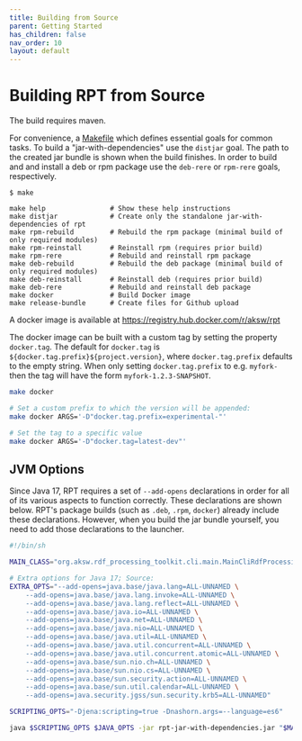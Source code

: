 ```yaml
---
title: Building from Source
parent: Getting Started
has_children: false
nav_order: 10
layout: default
---
```


# Building RPT from Source

The build requires maven.

For convenience, a [Makefile](https://github.com/SmartDataAnalytics/RdfProcessingToolkit/blob/develop/Makefile) which defines essential goals for common tasks.
To build a "jar-with-dependencies" use the `distjar` goal. The path to the created jar bundle is shown when the build finishes.
In order to build and and install a deb or rpm package use the `deb-rere` or `rpm-rere` goals, respectively.

```
$ make

make help                # Show these help instructions
make distjar             # Create only the standalone jar-with-dependencies of rpt
make rpm-rebuild         # Rebuild the rpm package (minimal build of only required modules)
make rpm-reinstall       # Reinstall rpm (requires prior build)
make rpm-rere            # Rebuild and reinstall rpm package
make deb-rebuild         # Rebuild the deb package (minimal build of only required modules)
make deb-reinstall       # Reinstall deb (requires prior build)
make deb-rere            # Rebuild and reinstall deb package
make docker              # Build Docker image
make release-bundle      # Create files for Github upload
```



A docker image is available at https://registry.hub.docker.com/r/aksw/rpt

The docker image can be built with a custom tag by setting the property `docker.tag`.
The default for `docker.tag` is `${docker.tag.prefix}${project.version}`, where `docker.tag.prefix` defaults to the empty string.
When only setting `docker.tag.prefix` to e.g. `myfork-` then the tag will have the form `myfork-1.2.3-SNAPSHOT`.

```bash
make docker

# Set a custom prefix to which the version will be appended:
make docker ARGS='-D"docker.tag.prefix=experimental-"'

# Set the tag to a specific value
make docker ARGS='-D"docker.tag=latest-dev"'
```



## JVM Options

Since Java 17, RPT requires a set of `--add-opens` declarations in order for all of its various aspects to function correctly. These declarations are shown below. RPT's package builds (such as `.deb`, `.rpm`, `docker`) already include these declarations. However, when you build the jar bundle yourself, you need to add those declarations to the launcher.



```bash
#!/bin/sh

MAIN_CLASS="org.aksw.rdf_processing_toolkit.cli.main.MainCliRdfProcessingToolkit"

# Extra options for Java 17; Source: 
EXTRA_OPTS="--add-opens=java.base/java.lang=ALL-UNNAMED \
    --add-opens=java.base/java.lang.invoke=ALL-UNNAMED \
    --add-opens=java.base/java.lang.reflect=ALL-UNNAMED \
    --add-opens=java.base/java.io=ALL-UNNAMED \
    --add-opens=java.base/java.net=ALL-UNNAMED \
    --add-opens=java.base/java.nio=ALL-UNNAMED \
    --add-opens=java.base/java.util=ALL-UNNAMED \
    --add-opens=java.base/java.util.concurrent=ALL-UNNAMED \
    --add-opens=java.base/java.util.concurrent.atomic=ALL-UNNAMED \
    --add-opens=java.base/sun.nio.ch=ALL-UNNAMED \
    --add-opens=java.base/sun.nio.cs=ALL-UNNAMED \
    --add-opens=java.base/sun.security.action=ALL-UNNAMED \
    --add-opens=java.base/sun.util.calendar=ALL-UNNAMED \
    --add-opens=java.security.jgss/sun.security.krb5=ALL-UNNAMED"

SCRIPTING_OPTS="-Djena:scripting=true -Dnashorn.args=--language=es6"

java $SCRIPTING_OPTS $JAVA_OPTS -jar rpt-jar-with-dependencies.jar "$MAIN_CLASS" "$@"

```

